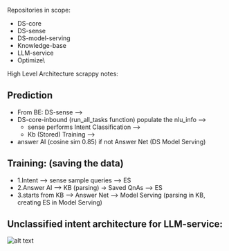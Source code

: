 Repositories in scope:
- DS-core
- DS-sense
- DS-model-serving
- Knowledge-base
- LLM-service
- Optimize\

High Level Architecture scrappy notes:
## Prediction 
* From BE: DS-sense --> 
* DS-core-inbound (run_all_tasks function) populate the nlu_info --> 
	* sense performs Intent Classification --> 
	* Kb (Stored) Training -->
* answer AI (cosine sim 0.85) if not Answer Net (DS Model Serving)
## Training: (saving the data)
* 1.Intent --> sense sample queries --> ES
* 2.Answer AI --> KB (parsing) -> Saved QnAs --> ES
* 3.starts from KB --> Answer Net --> Model Serving (parsing in KB, creating ES in Model Serving)
##  Unclassified intent architecture for LLM-service:

![alt text](new_pipeline.png)

